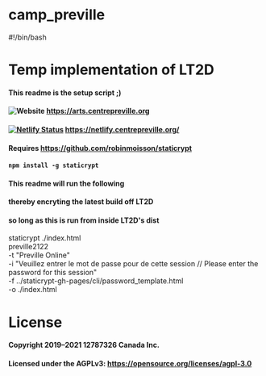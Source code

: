 # camp_preville

#!/bin/bash


# Temp implementation of LT2D

#### This readme is the setup script ;)
#### ![Website](https://img.shields.io/website?label=Pr%C3%A9ville&up_message=online&url=https%3A%2F%2Farts.centrepreville.org%2F) https://arts.centrepreville.org 
#### [![Netlify Status](https://api.netlify.com/api/v1/badges/e75ec369-ba7d-4e12-a04a-8e370e3f91c0/deploy-status)](https://app.netlify.com/sites/sharp-wright-a04f34/deploys) https://netlify.centrepreville.org/




#### Requires https://github.com/robinmoisson/staticrypt
#### `npm install -g staticrypt`
####

#### This readme will run the following

#### thereby encryting the latest build off LT2D 
#### so long as this is run from inside LT2D's dist



staticrypt ./index.html \
   preville2122 \
  -t "Preville Online" \
  -i "Veuillez entrer le mot de passe pour de cette session // Please enter the password for this session" \
  -f  ../staticrypt-gh-pages/cli/password_template.html \
  -o ./index.html

# License
#### Copyright 2019–2021 12787326 Canada Inc.
#### Licensed under the AGPLv3: https://opensource.org/licenses/agpl-3.0
